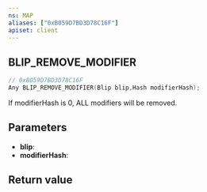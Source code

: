 ```yaml
---
ns: MAP
aliases: ["0xB059D7BD3D78C16F"]
apiset: client
---
```

## BLIP_REMOVE_MODIFIER

```c
// 0xB059D7BD3D78C16F
Any BLIP_REMOVE_MODIFIER(Blip blip,Hash modifierHash);
```

If modifierHash is 0, ALL modifiers will be removed.

## Parameters
* **blip**:
* **modifierHash**:

## Return value

